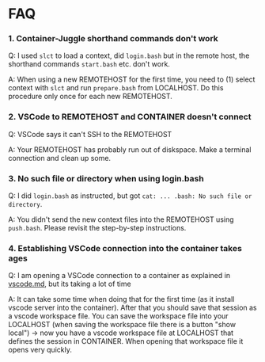 # FAQ

### 1. Container-Juggle shorthand commands don't work

Q: I used `slct` to load a context, did `login.bash` but in the remote host, the shorthand commands `start.bash` etc. don't work.

A: When using a new REMOTEHOST for the first time, you need to (1) select context with `slct` and run `prepare.bash` from LOCALHOST.  Do this procedure only once for each new REMOTEHOST.

### 2. VSCode to REMOTEHOST and CONTAINER doesn't connect

Q: VSCode says it can't SSH to the REMOTEHOST

A: Your REMOTEHOST has probably run out of diskspace.   Make a terminal connection and clean up some.

### 3. No such file or directory when using login.bash

Q: I did `login.bash` as instructed, but got `cat: ... .bash: No such file or directory`.

A: You didn't send the new context files into the REMOTEHOST using `push.bash`.  Please revisit the step-by-step instructions.

### 4. Establishing VSCode connection into the container takes ages

Q: I am opening a VSCode connection to a container as explained in [vscode.md](vscode.md), but its taking a lot of time

A: It can take some time when doing that for the first time (as it install vscode server into the container).  After that you should save that session as a vscode workspace file.  You can save the workspace file into your LOCALHOST (when saving the workspace file there is a button "show local") -> now you have a vscode workspace file at LOCALHOST that defines the session in CONTAINER.  When opening that workspace file it opens very quickly.

